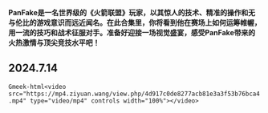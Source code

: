 **PanFake是一名世界级的《火箭联盟》玩家，以其惊人的技术、精准的操作和无与伦比的游戏意识而远近闻名。在此合集里，你将看到他在赛场上如何运筹帷幄，用一流的技巧和战术征服对手。准备好迎接一场视觉盛宴，感受PanFake带来的火热激情与顶尖竞技水平吧！**

## 2024.7.14

`Gmeek-html<video src="https://mp4.ziyuan.wang/view.php/4d917c0de8277acb81e3a3f53b76bca4.mp4" type="video/mp4" controls width="100%"></video>`

<!-- ##{"script":"<script src='https://blog.meekdai.com/assets/GmeekTOC.js'></script>"}## -->
